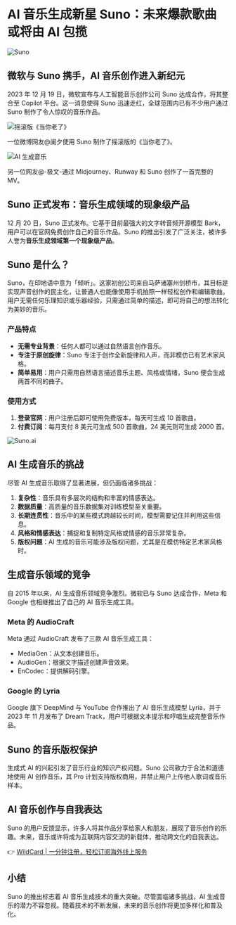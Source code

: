 # AI 音乐生成新星 Suno：未来爆款歌曲或将由 AI 包揽

![Suno](https://bbtdd.com/img/307751457.webp)

## 微软与 Suno 携手，AI 音乐创作进入新纪元

2023 年 12 月 19 日，微软宣布与人工智能音乐创作公司 Suno 达成合作，将其整合至 Copilot 平台。这一消息使得 Suno 迅速走红，全球范围内已有不少用户通过 Suno 制作了令人惊叹的音乐作品。

![摇滚版《当你老了》](https://mp.weixin.qq.com/mp/readtemplate?t=pages/video_player_tmpl&amp;action=mpvideo&amp;auto=0&amp;vid=wxv_3266238554322714625)

一位微博网友@阑夕使用 Suno 制作了摇滚版的《当你老了》。

![AI 生成音乐](https://mp.weixin.qq.com/mp/readtemplate?t=pages/video_player_tmpl&amp;action=mpvideo&amp;auto=0&amp;vid=wxv_3266239683429351425)

另一位网友@-极文-通过 Midjourney、Runway 和 Suno 创作了一首完整的 MV。

## Suno 正式发布：音乐生成领域的现象级产品

12 月 20 日，Suno 正式发布。它基于目前最强大的文字转音频开源模型 Bark，用户可以在官网免费创作自己的音乐作品。Suno 的推出引发了广泛关注，被许多人誉为**音乐生成领域第一个现象级产品**。

## Suno 是什么？

Suno，在印地语中意为「倾听」。这家初创公司来自马萨诸塞州剑桥市，其目标是实现声音创作的民主化，让普通人也能像使用手机拍照一样轻松创作和编辑歌曲。用户无需任何乐理知识或乐器经验，只需通过简单的描述，即可将自己的想法转化为美妙的音乐。

### 产品特点

- **无需专业背景**：任何人都可以通过自然语言创作音乐。
- **专注于原创旋律**：Suno 专注于创作全新旋律和人声，而非模仿已有艺术家风格。
- **简单易用**：用户只需用自然语言描述音乐主题、风格或情绪，Suno 便会生成两首不同的曲子。

### 使用方式

1. **登录官网**：用户注册后即可使用免费版本，每天可生成 10 首歌曲。
2. **付费订阅**：每月支付 8 美元可生成 500 首歌曲，24 美元则可生成 2000 首。

![Suno.ai](https://bbtdd.com/img/507482929.webp)

## AI 生成音乐的挑战

尽管 AI 生成音乐取得了显著进展，但仍面临诸多挑战：

1. **复杂性**：音乐具有多层次的结构和丰富的情感表达。
2. **数据质量**：高质量的音乐数据集对训练模型至关重要。
3. **长期连贯性**：音乐中的某些模式跨越较长时间，模型需要记住并利用这些信息。
4. **风格和情感表达**：捕捉和复制特定风格或情感的音乐非常复杂。
5. **版权问题**：AI 生成的音乐可能涉及版权问题，尤其是在模仿特定艺术家风格时。

## 生成音乐领域的竞争

自 2015 年以来，AI 生成音乐领域竞争激烈。微软已与 Suno 达成合作，Meta 和 Google 也相继推出了自己的 AI 音乐生成工具。

### Meta 的 AudioCraft

Meta 通过 AudioCraft 发布了三款 AI 音乐生成工具：

- MediaGen：从文本创建音乐。
- AudioGen：根据文字描述创建声音效果。
- EnCodec：提供解码引擎。

### Google 的 Lyria

Google 旗下 DeepMind 与 YouTube 合作推出了 AI 音乐生成模型 Lyria，并于 2023 年 11 月发布了 Dream Track，用户可根据文本提示和哼唱生成完整音乐作品。

## Suno 的音乐版权保护

生成式 AI 的兴起引发了音乐行业的知识产权问题。Suno 公司致力于合法和道德地使用 AI 创作音乐，其 Pro 计划支持版权商用，并禁止用户上传他人歌词或音乐样本。

## AI 音乐创作与自我表达

Suno 的用户反馈显示，许多人将其作品分享给家人和朋友，展现了音乐创作的乐趣。未来，音乐或许将成为互联网内容交流的新载体，推动跨文化的自我表达。

👉 [WildCard | 一分钟注册，轻松订阅海外线上服务](https://bbtdd.com/WildCard)

## 小结

Suno 的推出标志着 AI 音乐生成技术的重大突破。尽管面临诸多挑战，AI 生成音乐的潜力不容忽视。随着技术的不断发展，未来的音乐创作将更加多样化和普及化。